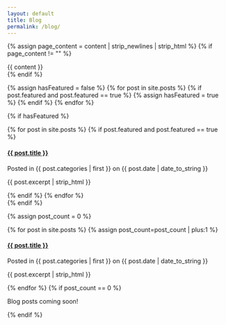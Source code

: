 ```yaml
---
layout: default
title: Blog
permalink: /blog/
---
```

{% assign page_content = content | strip_newlines | strip_html %}
{% if page_content != "" %}
<div class="categoryContent">
		{{ content }}
</div>
{% endif %}

{% assign hasFeatured = false %}
{% for post in site.posts %}
  {% if post.featured and post.featured == true %}
  	{% assign hasFeatured = true %}
  {% endif %}
{% endfor %}

{% if hasFeatured %}
<div class="featuredItems">
	{% for post in site.posts %}
	  {% if post.featured and post.featured == true %}
	  <div class="featuredItem">
	    <h4 class="postTitle"><a href="{{ BASE_PATH }}{{ post.url }}">{{ post.title }}</a></h4>
	    <span class="postDetails">Posted in {{ post.categories | first }} on {{ post.date | date_to_string }}</span>
	    <p class="postExcerpt">{{ post.excerpt | strip_html }}</p>
	  </div>
	  {% endif %}
	{% endfor %}
</div>
{% endif %}

{% assign post_count = 0 %}
<div class="cetegoryItems">
{% for post in site.posts %}
  {% assign post_count=post_count | plus:1 %} 
  <div class="categoryItem">
    <h4 class="postTitle"><a href="{{ BASE_PATH }}{{ post.url }}">{{ post.title }}</a></h4>
    <span class="postDetails">Posted in {{ post.categories | first }} on {{ post.date | date_to_string }}</span>
    <p class="postExcerpt">{{ post.excerpt | strip_html }}</p>
  </div>
{% endfor %}
{% if post_count == 0 %}
<div class="noPosts">
	<p>Blog posts coming soon!</p>
</div>
{% endif %}
</div>